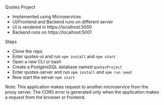 Quotes Project

* Implemented using Microservices
* UI/Frontend and Backend runs on different server
* UI is rendered in https://localhost:5000
* Backend runs on https://localhost:5001

Steps

* Clone the repo
* Enter quotes-ui and run `npm install` and `npm start`
* Open a new CLI or bash
* Create a PostgereSQL database named `quotesProject`
* Enter quotes-server and run `npm install` and `npm run seed`
* Now start the server `npm start`

Note: This application makes request to another microservice from the proxy server. The CORS error is generated only when the application makes a request from the browser or frontend.
